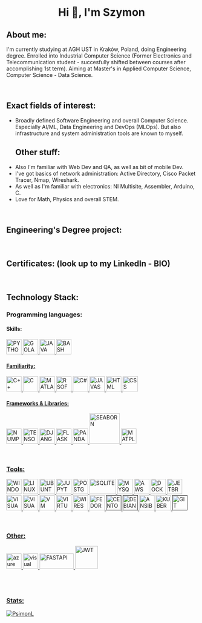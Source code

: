 <html>
<!-- <head>
  <title>Personal README.md </title>
</head> -->

<body>  
<div>
  <h1 align="center">Hi 👋, I'm Szymon</h1>
</div>
  
<div>
  <h2 align="left">About me:</h2>
  <p>I'm currently studying at AGH UST in Kraków, Poland, doing Engineering degree. Enrolled into Industrial Computer Science (Former Electronics and Telecommunication student - succesfully shifted between courses after accomplishing 1st term). Aiming at Master's in Applied Computer Science, Computer Science - Data Science.</p>
</div>

<br>

<div>
<h2>Exact fields of interest:</h2>
<ul>
      <li>Broadly defined Software Engineering and overall Computer Science. Especially AI/ML, Data Engineering and DevOps (MLOps). But also infrastructure and system administration tools are known to myself.</li>
<div>
<h2>Other stuff:</h2>
  </div>
      <li>Also I'm familiar with Web Dev and QA, as well as bit of mobile Dev.</li>
      <li>I've got basics of network administration: Active Directory, Cisco Packet Tracer, Nmap, Wireshark.</li>
      <li>As well as I'm familiar with electronics: NI Multisite, Assembler, Arduino, C.</li>
      <li>Love for Math, Physics and overall STEM.</li>
</ul>

<br>
  
</div>
<div>
<h2>Engineering's Degree project:</h2> 
</div>

<br>
  
<div>
<h2>Certificates: (look up to my LinkedIn - BIO)</h2> 

</div> 
  
<br>

<div>
<h2>Technology Stack:</h2> <!--- https://icons8.com/icons/set/docker --->
  
<h3>Programming languages:</h3>
<h4>Skills:</h4>
<p align="left">
      <a href="https://www.python.org/"><img src="https://img.icons8.com/color/512/python.png" alt="PYTHON" width="40" height="40"/>
      <a href="https://go.dev/"><img src="https://img.icons8.com/color/512/golang.png" alt="GOLANG" width="40" height="40"/>
      <a href="https://www.java.com/eng/"><img src="https://img.icons8.com/color/512/java-coffee-cup-logo.png" alt="JAVA" width="40" height="40"/>
      <a href="https://www.gnu.org/software/bash/"><img src="https://img.icons8.com/plasticine/512/bash.png" alt="BASH" width="40" height="40"/>
</p>

<h4>Familiarity:</h4>
  <p align="left">
      <a href="https://isocpp.org/"><img src="https://img.icons8.com/color/512/c-plus-plus-logo.png" alt="C++" width="40" height="40"/>
      <a href="https://www.iso-9899.info/wiki/Main_Page"><img src="https://img.icons8.com/fluency/512/c-programming.png" alt="C" width="40" height="40"/>
      <a href="https://www.mathworks.com/products/matlab.html"><img src="https://img.icons8.com/fluency/256/matlab.png" alt="MATLAB" width="40" height="40"/>
      <a href="https://www.r-project.org/"><img src="https://img.icons8.com/fluency/512/r-project.png" alt="R SOFTWARE" width="40" height="40"/>
      <a href="https://learn.microsoft.com/en-us/dotnet/csharp/"><img src="https://img.icons8.com/color/512/c-sharp-logo-2.png" alt="C#" width="40" height="40"/>
      <a href="https://devdocs.io/javascript/"><img src="https://img.icons8.com/color/512/javascript.png" alt="JAVASCRIPT" width="40" height="40"/>
      <a href="https://developer.mozilla.org/en-US/docs/Web/HTML"><img src="https://img.icons8.com/color/512/html-5.png" alt="HTML" width="40" height="40"/>
      <a href="https://developer.mozilla.org/en-US/docs/Web/CSS"><img src="https://img.icons8.com/color/512/css3.png" alt="CSS" width="40" height="40"/>
</p>
</div>

<h4>Frameworks & Libraries:</h4>
<p align="left">
      <a href="https://numpy.org/"><img src="https://img.icons8.com/color/512/numpy.png" alt="NUMPY" width="40" height="40"/>
      <a href="https://www.tensorflow.org/?gclid=CjwKCAiA8OmdBhAgEiwAShr40yYq2CtQm7XLbSXfvl6n_RLorRRXgYCyOsoW2f0bWBKJFp2nyVxk-RoCHNoQAvD_BwE"><img src="https://img.icons8.com/color/512/tensorflow.png" alt="TENSORFLOW" width="40" height="40"/>
      <a href="https://www.djangoproject.com/"><img src="https://img.icons8.com/color/256/django.png" alt="DJANGO" width="40" height="40"/>  
      <a href="https://flask.palletsprojects.com/en/2.2.x/"><img src="https://img.icons8.com/fluency/512/flask.png" alt="FLASK" width="40" height="40"/>
      <a href="https://pandas.pydata.org/"><img src="https://img.icons8.com/color/512/pandas.png" alt="PANDAS" width="40" height="40"/>
      <a href="https://seaborn.pydata.org/citing.html"><img src="https://seaborn.pydata.org/_static/logo-wide-lightbg.svg" alt="SEABORN" width="80" height="80"/>
      <a href="https://matplotlib.org/stable/gallery/misc/logos2.html"><img src="https://upload.wikimedia.org/wikipedia/commons/thumb/0/01/Created_with_Matplotlib-logo.svg/2048px-Created_with_Matplotlib-logo.svg.png" alt="MATPLOTLIB" width="40" height="40"/>
<!--   <img src="" alt="SQLalchemy" width="40" height="40"/> -->
</p>

<br>

<h3>Tools:</h3>
<p align="left">
      <a hre="https://www.microsoft.com/pl-pl/software-download/windows10"><img src="https://img.icons8.com/color/512/windows-10.png" alt="WINDOWS" width="40" height="40"/>
      <a href="https://www.linux.org/"><img src="https://img.icons8.com/color/512/linux--v1.png" alt="LINUX" width="40" height="40"/>
      <a href="https://ubuntu.com/"><img src="https://img.icons8.com/color/512/ubuntu.png" alt="UBUNTU" width="40" height="40"/>
      <a href="https://jupyter.org/"><img src="https://img.icons8.com/fluency/512/jupyter.png" alt="JUPYTER" width="40" height="40"/>
      <a href="https://www.postgresql.org/"><img src="https://img.icons8.com/color/512/postgreesql.png" alt="POSTGRESQL" width="40" height="40"/>
      <a href="https://www.sqlite.org/index.html"><img src="https://www.sqlite.org/images/sqlite370_banner.gif" alt="SQLITE" width="70" height="40"/>
      <a href="https://www.mysql.com/"><img src="https://img.icons8.com/fluency/512/mysql-logo.png" alt="MYSQL" width="40" height="40"/>
      <a href="https://aws.amazon.com/free/?trk=66441bc6-e4bc-4a33-aafb-45319d9c5b51&sc_channel=ps&s_kwcid=AL!4422!3!453071974957!e!!g!!aws&ef_id=Cj0KCQiA_P6dBhD1ARIsAAGI7HBTEA3K8VjJOP5SXlcXnqE57Rg4dOYpuTXqIvoM20Mlm-BPf3UL7zIaAmIrEALw_wcB:G:s&s_kwcid=AL!4422!3!453071974957!e!!g!!aws"><img src="https://img.icons8.com/color/512/amazon-web-services.png" alt="AWS" width="40" height="40"/>
      <a href="https://www.docker.com/"><img src="https://img.icons8.com/color/512/docker.png" alt="DOCKER" width="40" height="40"/>
      <a href="https://www.jetbrains.com/"><img src="https://img.icons8.com/color/512/jetbrains.png" alt="JETBRAINS" width="40" height="40"/>
      <a href="https://code.visualstudio.com/"><img src="https://img.icons8.com/fluency/512/visual-studio-code-2019.png" alt="VISUAL STUDIO CODE" width="40" height="40"/>
      <a href="https://visualstudio.microsoft.com/pl/"><img src="https://img.icons8.com/color/512/visual-studio.png" alt="VISUAL STUDIO" width="40" height="40"/>
      <a href="https://www.vmware.com/"><img src="https://img.icons8.com/fluency/512/vmware-workstation-player.png" alt="VM WARE" width="40" height="40"/>
      <a href="https://www.virtualbox.org/"><img src="https://img.icons8.com/color/512/virtualbox.png" alt="VIRTUALBOX" width="40" height="40"/>
      <a href="https://www.wireshark.org/"><img src="https://img.icons8.com/?size=512&id=rOHcpTUtCTjr&format=png" alt="WIRESHARK" width="40" height="40"/>
      <a href="https://fedoraproject.org/pl/"><img src="https://img.icons8.com/?size=512&id=25004&format=png" alt="FEDORA" width="40" height="40"/>
      <a href=""><img src="https://img.icons8.com/?size=512&id=_blXzVtROzHQ&format=png" alt="CENTOS" width="40" height="40"/>
      <a href=""><img src="https://img.icons8.com/?size=512&id=17838&format=png" alt="DEBIAN" width="40" height="40"/>
      <a href="https://www.ansible.com/"><img src="https://img.icons8.com/?size=512&id=iGCCE2iEmh2u&format=png" alt="ANSIBLE" width="40" height="40"/>
      <a href="https://kubernetes.io/"><img src="https://img.icons8.com/?size=512&id=cvzmaEA4kC0o&format=png" alt="KUBERNETES" width="40" height="40"/>
      <a href=""><img src="https://img.icons8.com/?size=512&id=20906&format=png" alt="GIT" width="40" height="40"/>  
        
</p>

<br>

<h3>Other:</h3>
<p align="left">
      <a href="https://azure.microsoft.com/en-us/free/search/?&ef_id=Cj0KCQiAzeSdBhC4ARIsACj36uGNYbToHkyNcOM5xBgBzl9hPyUVeXMl1Msu5rKDml65hShJgr_yqDYaApHiEALw_wcB:G:s&OCID=AIDcmm65zbdg56_SEM_Cj0KCQiAzeSdBhC4ARIsACj36uGNYbToHkyNcOM5xBgBzl9hPyUVeXMl1Msu5rKDml65hShJgr_yqDYaApHiEALw_wcB:G:s&gclid=Cj0KCQiAzeSdBhC4ARIsACj36uGNYbToHkyNcOM5xBgBzl9hPyUVeXMl1Msu5rKDml65hShJgr_yqDYaApHiEALw_wcB"><img src="https://img.icons8.com/fluency/512/azure-1.png" alt="azure" width="40" height="40"/>
      <a href="https://www.visual-paradigm.com/"><img src="https://img.icons8.com/clouds/512/visual-paradigm.png" alt="visual paradigm" width="40" height="40"/>
      <a href="https://fastapi.tiangolo.com/"><img src="https://fastapi.tiangolo.com/img/logo-margin/logo-teal.png" alt="FASTAPI" width="90" height="40"/>
      <a href="https://jwt.io/img/logo-asset.svg"><img src="https://jwt.io/img/logo-asset.svg" alt="JWT" width="60" height="60"/>
</p>

<br>
<br>

 <h3>Stats: </h3>
<!--   <p><img align="center" 
    src="https://github-readme-streak-stats.herokuapp.com/?user=PsimonL&theme=dark&background=0d1117&date_format=M%20j%5B%2C%20Y%5D" 
    alt="PsimonL" /></p>    -->
          <p><img align="center" 
    src="https://github-readme-stats.vercel.app/api/?username=PsimonL&theme=onedark" 
    alt="PsimonL" /></p>   

<br>
        
<!--   <p><img align="center"
    src="https://github-readme-stats.vercel.app/api/top-langs/?username=PsimonL&theme=dark&langs_count=7&layout=compact"
    alt="PsimonL" /></p> -->
<!-- &layout=compact -->
<!-- &langs_count=10 -->
<br>

        

</body>    
</html>
